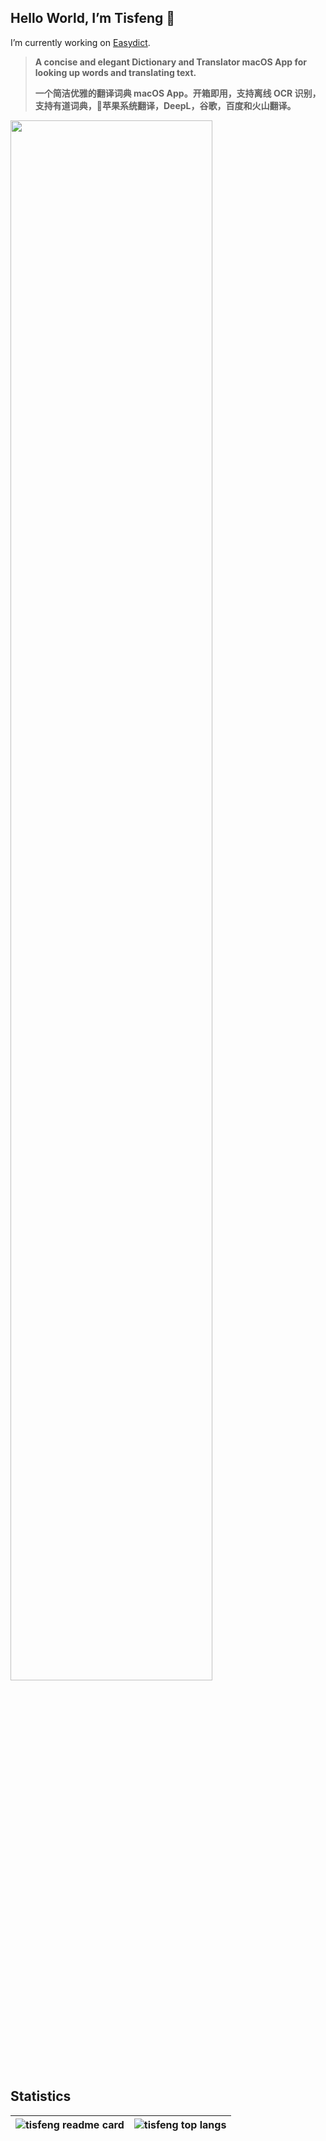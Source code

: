 ## Hello World, I’m Tisfeng 🍃

I’m currently working on [Easydict](https://github.com/tisfeng/easydict).

> **A concise and elegant Dictionary and Translator macOS App for looking up words and translating text.**
> 
> **一个简洁优雅的翻译词典 macOS App。开箱即用，支持离线 OCR 识别，支持有道词典，🍎苹果系统翻译，DeepL，谷歌，百度和火山翻译。**

<img src="https://raw.githubusercontent.com/tisfeng/ImageBed/main/uPic/iShot_2023-01-28_17.40.28-1674901716.png" width="80%">
 
 ## Statistics
 
| <a class="gh-card" target="_blank"><img align="center" src="https://github-readme-stats-eight-theta.vercel.app/api?username=tisfeng&show_icons=true&theme=algolia&include_all_commits=true&count_private=true" alt="tisfeng readme card" /></a> | <a class="gh-card"  target="_blank"><img align="center" src="https://github-readme-stats-eight-theta.vercel.app/api/top-langs/?username=tisfeng&layout=compact&langs_count=8&theme=algolia" alt="tisfeng top langs" /></a> |
| ------- | ------- |



<!--
**tisfeng/tisfeng** is a ✨ _special_ ✨ repository because its `README.md` (this file) appears on your GitHub profile.

Here are some ideas to get you started:

- 🔭 I’m currently working on ...
- 🌱 I’m currently learning ...
- 👯 I’m looking to collaborate on ...
- 🤔 I’m looking for help with ...
- 💬 Ask me about ...
- 📫 How to reach me: ...
- 😄 Pronouns: ...
- ⚡ Fun fact: ...
-->
